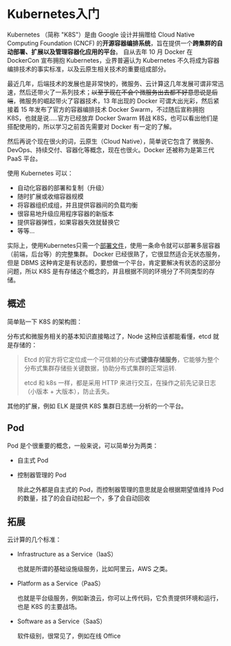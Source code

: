 # Kubernetes入门

Kubernetes （简称 "K8S"）是由 Google 设计并捐赠给 Cloud Native Computing Foundation (CNCF) 的**开源容器编排系统**，旨在提供一个**跨集群的自动部署、扩展以及管理容器化应用的平台**。
自从去年 10 月 Docker 在 DockerCon 宣布拥抱 Kubernetes，业界普遍认为 Kubernetes 不久将成为容器编排技术的事实标准，以及云原生相关技术的重要组成部分。

最近几年，后端技术的发展也是非常快的，微服务、云计算这几年发展可谓非常迅速，然后还带火了一系列技术；~~以至于现在不会个微服务出去都不好意思说是后端~~，微服务的崛起带火了容器技术，13 年出现的 Docker 可谓大出光彩，然后紧接着 15 年发布了官方的容器编排技术 Docker Swarm，不过随后宣称拥抱 K8S，也就是说.....官方已经放弃 Docker Swarm 转战 K8S，也可以看出他们是搭配使用的，所以学习之前首先需要对 Docker 有一定的了解。

然后再说个现在很火的词，云原生（Cloud Native），简单说它包含了 微服务、DevOps、持续交付、容器化等概念，现在也很火。Docker 还被称为是第三代 PaaS 平台。

使用 Kubernetes 可以：

- 自动化容器的部署和复制（升级）
- 随时扩展或收缩容器规模
- 将容器组织成组，并且提供容器间的负载均衡
- 很容易地升级应用程序容器的新版本
- 提供容器弹性，如果容器失效就替换它
- 等等...

实际上，使用Kubernetes只需一个[部署文件](https://github.com/kubernetes/kubernetes/blob/master/examples/guestbook/all-in-one/guestbook-all-in-one.yaml)，使用一条命令就可以部署多层容器（前端，后台等）的完整集群。
Docker 已经很熟了，它很显然适合无状态服务，但是 DBMS 这种肯定是有状态的，要想做一个平台，肯定要解决有状态的这部分问题，所以 K8S 是有存储这个概念的，并且根据不同的环境分了不同类型的存储。

## 概述

简单贴一下 K8S 的架构图：

分布式和微服务相关的基本知识直接略过了，Node 这种应该都能看懂，etcd 就是存储的：

> Etcd 的官方将它定位成一个可信赖的分布式**键值存储服务**，它能够为整个分布式集群存储些关键数据，协助分布式集群的正常运转.
>
> etcd 和 k8s 一样，都是采用 HTTP 来进行交互，在操作之前先记录日志（小版本 + 大版本），防止丢失。

其他的扩展，例如 ELK 是提供 K8S 集群日志统一分析的一个平台。

## Pod

Pod 是个很重要的概念，一般来说，可以简单分为两类：

- 自主式 Pod

- 控制器管理的 Pod

  除此之外都是自主式的 Pod，而控制器管理的意思就是会根据期望值维持 Pod 的数量，挂了的会自动拉起一个，多了会自动回收

## 拓展

云计算的几个标准：

- Infrastructure as  a Service（IaaS）

  也就是所谓的基础设施级服务，比如阿里云，AWS 之类。

- Platform as a Service（PaaS）

  也就是平台级服务，例如新浪云，你可以上传代码，它负责提供环境和运行，也是 K8S 的主要战场。

- Software as a Service（SaaS）

  软件级别，很常见了，例如在线 Office